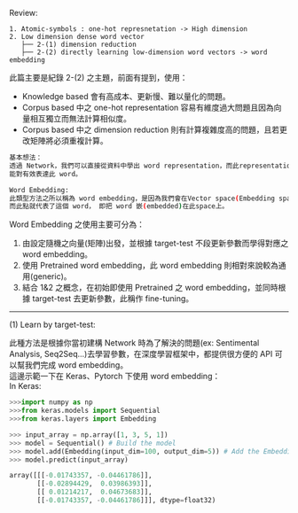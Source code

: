 Review:
```
1. Atomic-symbols : one-hot represnetation -> High dimension
2. Low dimension dense word vector
   ├── 2-(1) dimension reduction
   ├── 2-(2) directly learning low-dimension word vectors -> word embedding
```
此篇主要是紀錄 2-(2) 之主題，前面有提到，使用：
* Knowledge based 會有高成本、更新慢、難以量化的問題。
* Corpus based 中之 one-hot representation 容易有維度過大問題且因為向量相互獨立而無法計算相似度。
* Corpus based 中之 dimension reduction 則有計算複雜度高的問題，且若更改矩陣將必須重複計算。


```bash
基本想法：
透過 Network，我們可以直接從資料中學出 word representation，而此representation是一個相對較低維度的vector，
能對有效表達此 word。
```

```bash
Word Embedding:
此類型方法之所以稱為 word embedding，是因為我們會在Vector space(Embedding space，ex: 300維)尋找一個點，
而此點就代表了這個 word， 即把 word 嵌(embedded)在此space上。
```

Word Embedding 之使用主要可分為：
1. 由設定隨機之向量(矩陣)出發，並根據 target-test 不段更新參數而學得對應之word embedding。
2. 使用 Pretrained word embedding，此 word embedding 則相對來說較為通用(generic)。
3. 結合 1&2 之概念，在初始即使用 Pretrained 之 word embedding，並同時根據 target-test 去更新參數，此稱作 fine-tuning。

------------------------------------------------------------------------------
(1) Learn by target-test:

此種方法是根據你當初建構 Network 時為了解決的問題(ex: Sentimental Analysis, Seq2Seq...)去學習參數，在深度學習框架中，都提供很方便的 API 可以幫我們完成 word embedding。
<br>這邊示範一下在 Keras、Pytorch 下使用 word embedding：
<br>In Keras:
```python
>>>import numpy as np
>>>from keras.models import Sequential
>>>from keras.layers import Embedding

>>> input_array = np.array([1, 3, 5, 1])
>>> model = Sequential() # Build the model
>>> model.add(Embedding(input_dim=100, output_dim=5)) # Add the Embedding layer
>>> model.predict(input_array)

array([[[-0.01743357, -0.04461786]],
       [[-0.02894429,  0.03986393]],
       [[ 0.01214217,  0.04673683]],
       [[-0.01743357, -0.04461786]]], dtype=float32)
```
